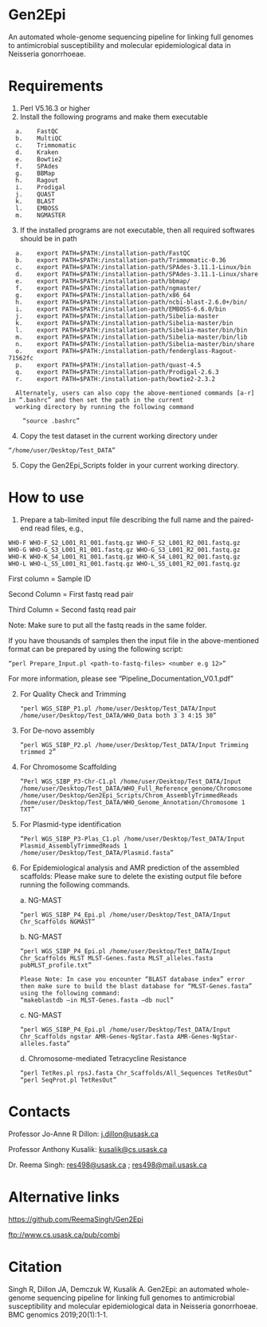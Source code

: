 # Gen2Epi 
  An automated whole-genome sequencing pipeline for linking full genomes to antimicrobial susceptibility and molecular epidemiological data in Neisseria gonorrhoeae.

# Requirements
  1)	Perl V5.16.3 or higher
  2)	Install the following programs and make them executable 
  
      a.	FastQC
      b.	MultiQC
      c.	Trimmomatic
      d.	Kraken
      e.	Bowtie2
      f.	SPAdes
      g.	BBMap
      h.	Ragout
      i.	Prodigal
      j.	QUAST
      k.	BLAST
      l.	EMBOSS
      m.	NGMASTER
  3)	If the installed programs are not executable, then all required softwares should be in path 
  
      a.	export PATH=$PATH:/installation-path/FastQC
      b.	export PATH=$PATH:/installation-path/Trimmomatic-0.36
      c.	export PATH=$PATH:/installation-path/SPAdes-3.11.1-Linux/bin
      d.	export PATH=$PATH:/installation-path/SPAdes-3.11.1-Linux/share
      e.	export PATH=$PATH:/installation-path/bbmap/
      f.	export PATH=$PATH:/installation-path/ngmaster/
      g.	export PATH=$PATH:/installation-path/x86_64
      h.	export PATH=$PATH:/installation-path/ncbi-blast-2.6.0+/bin/
      i.	export PATH=$PATH:/installation-path/EMBOSS-6.6.0/bin
      j.	export PATH=$PATH:/installation-path/Sibelia-master
      k.	export PATH=$PATH:/installation-path/Sibelia-master/bin
      l.	export PATH=$PATH:/installation-path/Sibelia-master/bin/bin
      m.	export PATH=$PATH:/installation-path/Sibelia-master/bin/lib
      n.	export PATH=$PATH:/installation-path/Sibelia-master/bin/share
      o.	export PATH=$PATH:/installation-path/fenderglass-Ragout-71562fc
      p.	export PATH=$PATH:/installation-path/quast-4.5
      q.	export PATH=$PATH:/installation-path/Prodigal-2.6.3
      r.	export PATH=$PATH:/installation-path/bowtie2-2.3.2
      
      Alternately, users can also copy the above-mentioned commands [a-r] in “.bashrc” and then set the path in the current 
      working directory by running the following command
      
      	“source .bashrc”  

  4)	Copy the test dataset in the current working directory under	
  
  	“/home/user/Desktop/Test_DATA”
  
  5)	Copy the Gen2Epi_Scripts folder in your current working directory.

# How to use

  1)	Prepare a tab-limited input file describing the full name and the paired-end read files, e.g., 
  
    WHO-F WHO-F_S2_L001_R1_001.fastq.gz WHO-F_S2_L001_R2_001.fastq.gz
    WHO-G WHO-G_S3_L001_R1_001.fastq.gz WHO-G_S3_L001_R2_001.fastq.gz
    WHO-K WHO-K_S4_L001_R1_001.fastq.gz WHO-K_S4_L001_R2_001.fastq.gz
    WHO-L WHO-L_S5_L001_R1_001.fastq.gz WHO-L_S5_L001_R2_001.fastq.gz
    
First column = Sample ID

Second Column = First fastq read pair

Third Column = Second fastq read pair

Note: Make sure to put all the fastq reads in the same folder. 

If you have thousands of samples then the input file in the above-mentioned format can be prepared by using the following script:

	“perl Prepare_Input.pl <path-to-fastq-files> <number e.g 12>”
  
For more information, please see “Pipeline_Documentation_V0.1.pdf”  

 2)	For Quality Check and Trimming
 
 		"perl WGS_SIBP_P1.pl /home/user/Desktop/Test_DATA/Input /home/user/Desktop/Test_DATA/WHO_Data both 3 3 4:15 30”
 
 3)	For De-novo assembly 
 
 		“perl WGS_SIBP_P2.pl /home/user/Desktop/Test_DATA/Input Trimming trimmed 2”
		
 4)	For Chromosome Scaffolding
 
 		“Perl WGS_SIBP_P3-Chr-C1.pl /home/user/Desktop/Test_DATA/Input /home/user/Desktop/Test_DATA/WHO_Full_Reference_genome/Chromosome /home/user/Desktop/Gen2Epi_Scripts/Chrom_AssemblyTrimmedReads /home/user/Desktop/Test_DATA/WHO_Genome_Annotation/Chromosome 1 TXT”

 5)	For Plasmid-type identification
 
 		“Perl WGS_SIBP_P3-Plas_C1.pl /home/user/Desktop/Test_DATA/Input Plasmid_AssemblyTrimmedReads 1 /home/user/Desktop/Test_DATA/Plasmid.fasta”

 6)	For Epidemiological analysis and AMR prediction of the assembled scaffolds: Please make sure to delete the existing output file before running the following commands.

	a.	NG-MAST

		“perl WGS_SIBP_P4_Epi.pl /home/user/Desktop/Test_DATA/Input Chr_Scaffolds NGMAST”
		
	b.	NG-MAST
	
		“perl WGS_SIBP_P4_Epi.pl /home/user/Desktop/Test_DATA/Input Chr_Scaffolds MLST MLST-Genes.fasta MLST_alleles.fasta pubMLST_profile.txt”
		
		Please Note: In case you encounter “BLAST database index” error then make sure to build the blast database for “MLST-Genes.fasta” using the following command:
		“makeblastdb –in MLST-Genes.fasta –db nucl”

	c.	NG-MAST
	
		“perl WGS_SIBP_P4_Epi.pl /home/user/Desktop/Test_DATA/Input Chr_Scaffolds ngstar AMR-Genes-NgStar.fasta AMR-Genes-NgStar-alleles.fasta”
		
	d.	Chromosome-mediated Tetracycline Resistance
	
		“perl TetRes.pl rpsJ.fasta Chr_Scaffolds/All_Sequences TetResOut”
		“perl SeqProt.pl TetResOut”

# Contacts

Professor Jo-Anne R Dillon: j.dillon@usask.ca 

Professor Anthony Kusalik: kusalik@cs.usask.ca 

Dr. Reema Singh: res498@usask.ca ; res498@mail.usask.ca

# Alternative links

https://github.com/ReemaSingh/Gen2Epi

ftp://www.cs.usask.ca/pub/combi  

# Citation

Singh R, Dillon JA, Demczuk W, Kusalik A. Gen2Epi: an automated whole-genome sequencing pipeline for linking full genomes to antimicrobial susceptibility and molecular epidemiological data in Neisseria gonorrhoeae. BMC genomics 2019;20(1):1-1.

  
